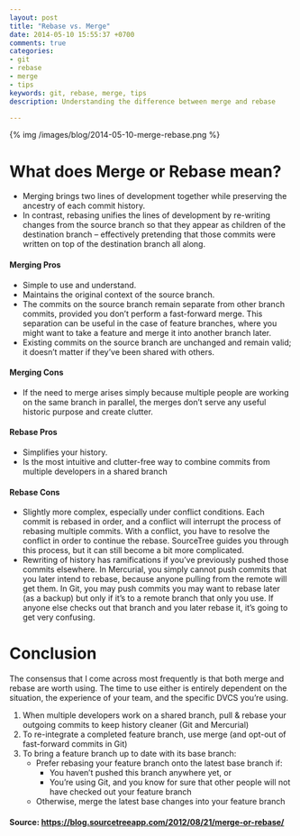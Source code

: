 ```yaml
---
layout: post
title: "Rebase vs. Merge"
date: 2014-05-10 15:55:37 +0700
comments: true
categories: 
- git
- rebase
- merge
- tips
keywords: git, rebase, merge, tips
description: Understanding the difference between merge and rebase

---
```


{% img /images/blog/2014-05-10-merge-rebase.png %}

# What does Merge or Rebase mean?

- Merging brings two lines of development together while preserving the ancestry of each commit history.
- In contrast, rebasing unifies the lines of development by re-writing changes from the source branch so that they appear as children of the destination branch – effectively pretending that those commits were written on top of the destination branch all along.

#### Merging Pros

- Simple to use and understand.
- Maintains the original context of the source branch.
- The commits on the source branch remain separate from other branch commits, provided you don’t perform a fast-forward merge. This separation can be useful in the case of feature branches, where you might want to take a feature and merge it into another branch later.
- Existing commits on the source branch are unchanged and remain valid; it doesn’t matter if they’ve been shared with others.

#### Merging Cons

- If the need to merge arises simply because multiple people are working on the same branch in parallel, the merges don’t serve any useful historic purpose and create clutter.

#### Rebase Pros

- Simplifies your history.
- Is the most intuitive and clutter-free way to combine commits from multiple developers in a shared branch

#### Rebase Cons

- Slightly more complex, especially under conflict conditions. Each commit is rebased in order, and a conflict will interrupt the process of rebasing multiple commits. With a conflict, you have to resolve the conflict in order to continue the rebase. SourceTree guides you through this process, but it can still become a bit more complicated.
- Rewriting of history has ramifications if you’ve previously pushed those commits elsewhere. In Mercurial, you simply cannot push commits that you later intend to rebase, because anyone pulling from the remote will get them. In Git, you may push commits you may want to rebase later (as a backup) but only if it’s to a remote branch that only you use. If anyone else checks out that branch and you later rebase it, it’s going to get very confusing.

# Conclusion

The consensus that I come across most frequently is that both merge and rebase are worth using. The time to use either is entirely dependent on the situation, the experience of your team, and the specific DVCS you’re using.

1. When multiple developers work on a shared branch, pull & rebase your outgoing commits to keep history cleaner (Git and Mercurial)
2. To re-integrate a completed feature branch, use merge (and opt-out of fast-forward commits in Git)
3. To bring a feature branch up to date with its base branch:
	- Prefer rebasing your feature branch onto the latest base branch if:
		- You haven’t pushed this branch anywhere yet, or
		- You’re using Git, and you know for sure that other people will not have checked out your feature branch
	- Otherwise, merge the latest base changes into your feature branch

#### Source: https://blog.sourcetreeapp.com/2012/08/21/merge-or-rebase/